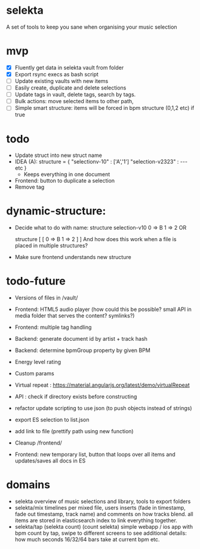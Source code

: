 # selekta
A set of tools to keep you sane when organising your music selection

# mvp
- [x] Fluently get data in selekta vault from folder
- [x] Export rsync execs as bash script
- [ ] Update existing vaults with new items
- [ ] Easily create, duplicate and delete selections
- [ ] Update tags in vault, delete tags, search by tags.
- [ ] Bulk actions: move selected items to other path,
- [ ] Simple smart structure: items will be forced in bpm structure (0,1,2 etc) if true

# todo
- Update struct into new struct name
- IDEA (A): structure = { "selectionv-10" : ['A','1'] "selection-v2323" : --- etc }
  - Keeps everything in one document
- Frontend: button to duplicate a selection
- Remove tag

# dynamic-structure:
- Decide what to do with name:
    structure
      selection-v10
        0 => B
        1 => 2
    OR

    structure
      [
        [
          0 => B
          1 => 2
        ]
      ]
  And how does this work when a file is placed in multiple structures?


- Make sure frontend understands new structure

# todo-future
- Versions of files in /vault/
- Frontend: HTML5 audio player (how could this be possible? small API in media folder that serves the content? symlinks?)
- Frontend: multiple tag handling
- Backend: generate document id by artist + track hash
- Backend: determine bpmGroup property by given BPM
- Energy level rating
- Custom params
- Virtual repeat : https://material.angularjs.org/latest/demo/virtualRepeat

- API : check if directory exists before constructing
- refactor update scripting to use json (to push objects instead of strings)
- export ES selection to list.json
- add link to file (prettify path using new function)
- Cleanup /frontend/
- Frontend: new temporary list, button that loops over all items and updates/saves all docs in ES

# domains
- selekta
overview of music selections and library, tools to export folders
- selekta/mix
timelines per mixed file, users inserts (fade in timestamp, fade out timestamp, track name) and comments on how tracks blend.
all items are stored in elasticsearch index to link everything together.
- selekta/tap (selekta count) (count selekta)
simple webapp / ios app with bpm count by tap, swipe to different screens to see additional details: how much seconds 16/32/64 bars take at current bpm etc.
